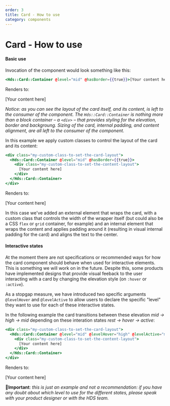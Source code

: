 ```yaml
---
order: 3
title: Card - How to use
category: components
---
```


# Card - How to use

#### Basic use

Invocation of the component would look something like this:

```handlebars
<Hds::Card::Container @level="mid" @hasBorder={{true}}>[Your content here]</Hds::Card::Container>
```

Renders to:

\[Your content here\]

_Notice: as you can see the layout of the card itself, and its content, is left to the consumer of the component. The `Hds::Card::Container` is nothing more than a block container – a `<div>` – that provides styling for the elevation, border and backgroung. Sizing of the card, internal padding, and content alignment, are all left to the consumer of the component._

In this example we apply custom classes to control the layout of the card and its content:

```handlebars
<div class="my-custom-class-to-set-the-card-layout">
  <Hds::Card::Container @level="mid" @hasBorder={{true}}>
    <div class="my-custom-class-to-set-the-content-layout">
      [Your content here]
    </div>
  </Hds::Card::Container>
</div>
```

Renders to:

\[Your content here\]

In this case we've added an external element that wraps the card, with a custom class that controls the width of the wrapper itself (but could also be a CSS `flex` or `grid` container, for example) and an internal element that wraps the content and applies padding around it (resulting in visual internal padding for the card) and aligns the text to the center.

#### Interactive states

At the moment there are not specifications or recommended ways for how the card component should behave when used for interactive elements. This is something we will work on in the future. Despite this, some products have implemented designs that provide visual feeback to the user interacting with a card by changing the elevation style (on `:hover` or `:active`).

As a stopgap measure, we have introduced two specific arguments `@levelHover` and `@levelActive` to allow users to declare the specific "level" they want to use for each of these interactive states.

In the following example the card transitions between these elevation _mid → high → mid_ depending on these interation states _rest → hover → active_:

```handlebars
<div class="my-custom-class-to-set-the-card-layout">
  <Hds::Card::Container @level="mid" @levelHover="high" @levelActive="mid" @hasBorder={{true}}>
    <div class="my-custom-class-to-set-the-content-layout">
      [Your content here]
    </div>
  </Hds::Card::Container>
</div>
```

Renders to:

\[Your content here\]

🚨**Important**: _this is just an example and not a recommendation: if you have any doubt about which level to use for the different states, please speak with your product designer or with the HDS team._